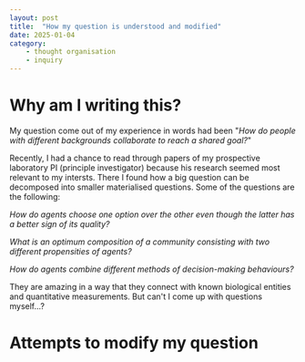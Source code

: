 ```yaml
---
layout: post
title:  "How my question is understood and modified"
date: 2025-01-04
category:
    - thought organisation
    - inquiry
---
```


# Why am I writing this?
My question come out of my experience in words had been "*How do people with different backgrounds collaborate to reach a shared goal?*"

Recently, I had a chance to read through papers of my prospective laboratory PI (principle investigator) because his research seemed most relevant to my intersts. There I found how a big question can be decomposed into smaller materialised questions. Some of the questions are the following:

*How do agents choose one option over the other even though the latter has a better sign of its quality?*

*What is an optimum composition of a community consisting with two different propensities of agents?*

*How do agents combine different methods of decision-making behaviours?*

They are amazing in a way that they connect with known biological entities and quantitative measurements. But can't I come up with questions myself...?

# Attempts to modify my question